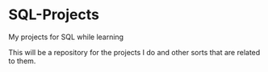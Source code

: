 # SQL-Projects
My projects for SQL while learning

This will be a repository for the projects I do and other sorts that are related to them.
